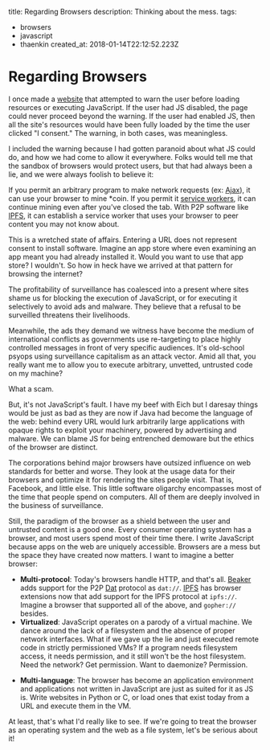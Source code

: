 title: Regarding Browsers
description: Thinking about the mess.
tags:
- browsers
- javascript
- thaenkin
created_at: 2018-01-14T22:12:52.223Z

# Regarding Browsers

I once made a [website][zine] that attempted to warn the user before loading resources or executing JavaScript. If the user had JS disabled, the page could never proceed beyond the warning. If the user had enabled JS, then all the site's resources would have been fully loaded by the time the user clicked "I consent." The warning, in both cases, was meaningless.

I included the warning because I had gotten paranoid about what JS could do, and how we had come to allow it everywhere. Folks would tell me that the sandbox of browsers would protect users, but that had always been a lie, and we were always foolish to believe it:

If you permit an arbitrary program to make network requests (ex: [Ajax][ajax]), it can use your browser to mine \*coin. If you permit it [service workers][service-workers], it can continue mining even after you've closed the tab. With P2P software like [IPFS][ipfs], it can establish a service worker that uses your browser to peer content you may not know about.

This is a wretched state of affairs. Entering a URL does not represent consent to install software. Imagine an app store where even examining an app meant you had already installed it. Would you want to use that app store? I wouldn't. So how in heck have we arrived at that pattern for browsing the internet?

The profitability of surveillance has coalesced into a present where sites shame us for blocking the execution of JavaScript, or for executing it selectively to avoid ads and malware. They believe that a refusal to be surveilled threatens their livelihoods.

Meanwhile, the ads they demand we witness have become the medium of international conflicts as governments use re-targeting to place highly controlled messages in front of very specific audiences. It's old-school psyops using surveillance capitalism as an attack vector. Amid all that, you really want me to allow you to execute arbitrary, unvetted, untrusted code on my machine?

What a scam.

But, it's not JavaScript's fault. I have my beef with Eich but I daresay things would be just as bad as they are now if Java had become the language of the web: behind every URL would lurk arbitrarily large applications with opaque rights to exploit your machinery, powered by advertising and malware. We can blame JS for being entrenched demoware but the ethics of the browser are distinct.

The corporations behind major browsers have outsized influence on web standards for better and worse. They look at the usage data for their browsers and optimize it for rendering the sites people visit. That is, Facebook, and little else. This little software oligarchy encompasses most of the time that people spend on computers. All of them are deeply involved in the business of surveillance.

Still, the paradigm of the browser as a shield between the user and untrusted content is a good one. Every consumer operating system has a browser, and most users spend most of their time there. I write JavaScript because apps on the web are uniquely accessible. Browsers are a mess but the space they have created now matters. I want to imagine a better browser:

* **Multi-protocol**: Today's browsers handle HTTP, and that's all. [Beaker][beaker] adds support for the P2P [Dat][dat] protocol as `dat://`. [IPFS][ipfs] has browser extensions now that add support for the IPFS protocol at `ipfs://`. Imagine a browser that supported all of the above, and `gopher://` besides.
* **Virtualized**: JavaScript operates on a parody of a virtual machine. We dance around the lack of a filesystem and the absence of proper network interfaces. What if we gave up the lie and just executed remote code in strictly permissioned VMs? If a program needs filesystem access, it needs permission, and it still won't be the host filesystem. Need the network? Get permission. Want to daemonize? Permission.
- **Multi-language**: The browser has become an application environment and applications not written in JavaScript are just as suited for it as JS is. Write websites in Python or C, or load ones that exist today from a URL and execute them in the VM.

At least, that's what I'd really like to see. If we're going to treat the browser as an operating system and the web as a file system, let's be serious about it!

[ajax]: https://developer.mozilla.org/en-US/docs/Web/Guide/AJAX
[beaker]: https://beakerbrowser.com/
[dat]: https://datproject.org/
[ipfs]: https://ipfs.io
[service-workers]: https://developer.mozilla.org/en-US/docs/Web/API/Service_Worker_API
[zine]: https://garbados.github.io/zine/#/
